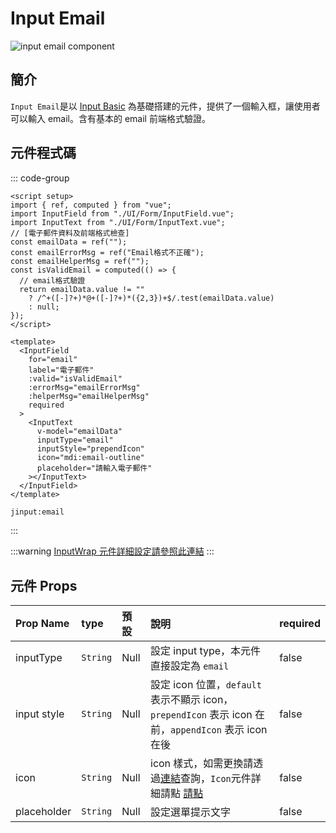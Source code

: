 # Input Email <Badge type="info" text="複合元件" />

![input email component](../../.vuepress/public/inputemail.png)

## 簡介

`Input Email`是以 [Input Basic](InputBasic) 為基礎搭建的元件，提供了一個輸入框，讓使用者可以輸入 email。含有基本的 email 前端格式驗證。

## 元件程式碼

::: code-group

```vue [Vue]
<script setup>
import { ref, computed } from "vue";
import InputField from "./UI/Form/InputField.vue";
import InputText from "./UI/Form/InputText.vue";
// [電子郵件資料及前端格式檢查]
const emailData = ref("");
const emailErrorMsg = ref("Email格式不正確");
const emailHelperMsg = ref("");
const isValidEmail = computed(() => {
  // email格式驗證
  return emailData.value != ""
    ? /^+([-]?+)*@+([-]?+)*({2,3})+$/.test(emailData.value)
    : null;
});
</script>

<template>
  <InputField
    for="email"
    label="電子郵件"
    :valid="isValidEmail"
    :errorMsg="emailErrorMsg"
    :helperMsg="emailHelperMsg"
    required
  >
    <InputText
      v-model="emailData"
      inputType="email"
      inputStyle="prependIcon"
      icon="mdi:email-outline"
      placeholder="請輸入電子郵件"
    ></InputText>
  </InputField>
</template>
```

```cmd [VSCode Snippet]
jinput:email
```

:::

:::warning
[InputWrap 元件詳細設定請參照此連結](InputWrap)
:::

## 元件 Props

| Prop Name   | type     | 預設 | 說明                                                                                                         | required |
| :---------- | :------- | :--- | :----------------------------------------------------------------------------------------------------------- | :------- |
| inputType   | `String` | Null | 設定 input type，本元件直接設定為 `email`                                                                    | false    |
| input style | `String` | Null | 設定 icon 位置，`default` 表示不顯示 icon，`prependIcon` 表示 icon 在前，`appendIcon` 表示 icon 在後         | false    |
| icon        | `String` | Null | icon 樣式，如需更換請透過[連結](https://icones.js.org/)查詢，`Icon`元件詳細請點 [請點](../comp_utility/icon) | false    |
| placeholder | `String` | Null | 設定選單提示文字                                                                                             | false    |
